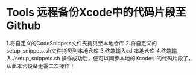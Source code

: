 # Tools  远程备份Xcode中的代码片段至Github

1.将自定义的CodeSnippets文件夹拷贝至本地仓库
2.将自定义的setup_snippets.sh文件拷贝到本地仓库
3.终端输入cd 本地仓库
4.终端输入./setup_snippets.sh
操作成功后，便可以同步本地的Xcode中的代码片段了，从此本台设备无需二次操作！

